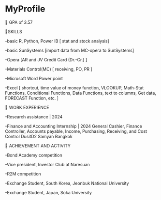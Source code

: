 # MyProfile
📍 GPA of 3.57

📍SKILLS

-basic R, Python, Power IB [ stat and stock analysis]

-basic SunSystems [import data from MC-opera to SunSystems]

-Opera [AR and JV Credit Card (Dr.-Cr.) ]

-Materials Control(MC) [ receiving, PO, PR ]

-Microsoft Word Power point

-Excel [ shortcut, time value of money function, VLOOKUP, Math-Stat Functions, Conditional Functions, Data Functions, text to columns, Get data, FORECAST Function, etc. ]

📍 WORK EXPERIENCE

-Research assistance | 2024

-Finance and Accounting Internship | 2024
General Cashier, Finance Controller, Accounts payable, Income, Purchasing, Receiving, and Cost Control
DusitD2 Samyan Bangkok

📍 ACHIEVEMENT AND ACTIVITY

-Bond Academy competition

-Vice president, Investor Club at Naresuan

-R2M competition

-Exchange Student, South Korea, Jeonbuk National University

-Exchange Student, Japan, Soka University
